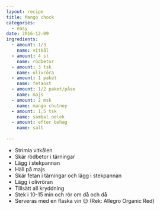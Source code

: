 ```yaml
---
layout: recipe
title: Mango chock
categories:
  - easy
date: 2016-12-09
ingredients:
  - amount: 1/3 
    name: vitkål
  - amount: 4 st
    name: rödbetor
  - amount: 3 tsk
    name: olivröra
  - amount: 1 paket
    name: fetaost
  - amount: 1/2 paket/påse
    name: majs
  - amount: 2 msk
    name: mango chutney
  - amount: 1,5 tsk
    name: sambal oelek
  - amount: efter behag
    name: salt
 
---
```


- Strimla vitkålen
- Skär rödbetor i tärningar
- Lägg i stekpannan
- Häll på majs
- Skär fetan i tärningar och lägg i stekpannan
- Lägg i olivröran
- Tillsätt all kryddning
- Stek i 10-15 min och rör om då och då
- Serveras med en flaska vin 😉 (Rek: Allegro Organic Red)
